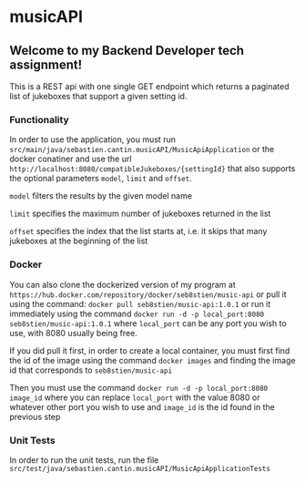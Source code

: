 # musicAPI
## Welcome to my Backend Developer tech assignment!
This is a REST api with one single GET endpoint which returns a paginated list of jukeboxes that support a given setting id.

### Functionality

In order to use the application, you must run `src/main/java/sebastien.cantin.musicAPI/MusicApiApplication` or the docker conatiner
and use the url `http://localhost:8080/compatibleJukeboxes/{settingId}` that also supports the optional parameters `model`, `limit` and `offset`.

`model` filters the results by the given model name

`limit` specifies the maximum number of jukeboxes returned in the list

`offset` specifies the index that the list starts at, i.e. it skips that many jukeboxes at the beginning of the list

### Docker
You can also clone the dockerized version of my program at `https://hub.docker.com/repository/docker/seb8stien/music-api` or pull it using the command: `docker pull seb8stien/music-api:1.0.1` or run it immediately using the command `docker run -d -p local_port:8080 seb8stien/music-api:1.0.1` where `local_port` can be any port you wish to use, with 8080 usually being free.

If you did pull it first, in order to create a local container, you must first find the id of the image using the command `docker images` and finding the image id that corresponds to `seb8stien/music-api`

Then you must use the command `docker run -d -p local_port:8080 image_id` where you can replace `local_port` with the value 8080 or whatever other port you wish to use and `image_id` is the id found in the previous step

### Unit Tests
In order to run the unit tests, run the file `src/test/java/sebastien.cantin.musicAPI/MusicApiApplicationTests`

